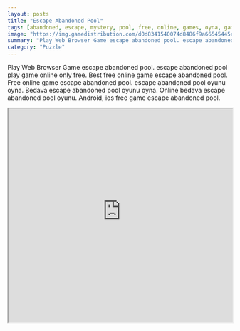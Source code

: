 ```yaml
---
layout: posts
title: "Escape Abandoned Pool"
tags: [abandoned, escape, mystery, pool, free, online, games, oyna, game, free, games, play, play, games]
image: "https://img.gamedistribution.com/d0d8341540074d8486f9a66545445e71.jpg"
summary: "Play Web Browser Game escape abandoned pool. escape abandoned pool play game online only free. Best free online game escape abandoned pool. Free online game escape abandoned pool. escape abandoned pool oyunu oyna. Bedava escape abandoned pool oyunu oyna. Online bedava escape abandoned pool oyunu. Android, ios free game escape abandoned pool."
category: "Puzzle"
---
```


Play Web Browser Game escape abandoned pool. escape abandoned pool play game online only free. Best free online game escape abandoned pool. Free online game escape abandoned pool. escape abandoned pool oyunu oyna. Bedava escape abandoned pool oyunu oyna. Online bedava escape abandoned pool oyunu. Android, ios free game escape abandoned pool.

<iframe width="100%" height="480px;" src="https://flash.gamedistribution.com?game=d0d8341540074d8486f9a66545445e71"></iframe>